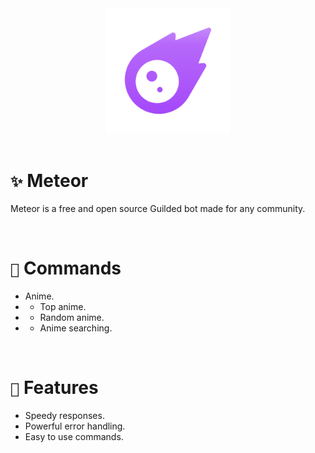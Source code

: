 <div align="center">
    <img src="./assets/logo.webp" width="200">
</div>

<br>

# `✨` Meteor
Meteor is a free and open source Guilded bot made for any community.

<br>


# `💠` Commands
- Anime.
- - Top anime.
- - Random anime.
- - Anime searching.

<br>
 
# `📃` Features
- Speedy responses.
- Powerful error handling.
- Easy to use commands.